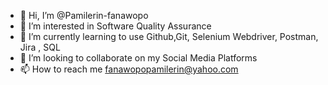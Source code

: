 - 👋 Hi, I’m @Pamilerin-fanawopo
- 👀 I’m interested in Software Quality Assurance
- 🌱 I’m currently learning to use Github,Git, Selenium Webdriver, Postman, Jira , SQL
- 💞️ I’m looking to collaborate on my Social Media Platforms
- 📫 How to reach me fanawopopamilerin@yahoo.com

<!---
Pamilerin-fanawopo/Pamilerin-fanawopo is a ✨ special ✨ repository because its `README.md` (this file) appears on your GitHub profile.
You can click the Preview link to take a look at your changes.
--->
